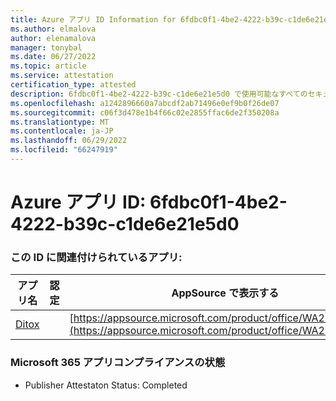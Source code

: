 ```yaml
---
title: Azure アプリ ID Information for 6fdbc0f1-4be2-4222-b39c-c1de6e21e5d0
ms.author: elmalova
author: elenamalova
manager: tonybal
ms.date: 06/27/2022
ms.topic: article
ms.service: attestation
certification_type: attested
description: 6fdbc0f1-4be2-4222-b39c-c1de6e21e5d0 で使用可能なすべてのセキュリティとコンプライアンス情報。
ms.openlocfilehash: a1242896660a7abcdf2ab71496e0ef9b0f26de07
ms.sourcegitcommit: c06f3d478e1b4f66c02e2855ffac6de2f350208a
ms.translationtype: MT
ms.contentlocale: ja-JP
ms.lasthandoff: 06/29/2022
ms.locfileid: "66247919"
---
```

# <a name="azure-app-id-6fdbc0f1-4be2-4222-b39c-c1de6e21e5d0"></a>Azure アプリ ID: 6fdbc0f1-4be2-4222-b39c-c1de6e21e5d0


### <a name="apps-associated-with-this-id"></a>この ID に関連付けられているアプリ:
| **アプリ名** | **認定** | **AppSource で表示する** |
|--------------|---------------|-----------------------|
| [Ditox](../forward/WA200004193.md) |  | [https://appsource.microsoft.com/product/office/WA200004193](https://appsource.microsoft.com/product/office/WA200004193) |

### <a name="microsoft-365-app-compliance-status"></a>Microsoft 365 アプリコンプライアンスの状態
- Publisher Attestaton Status: Completed
